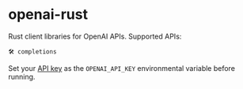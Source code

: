 # openai-rust
Rust client libraries for OpenAI APIs. Supported APIs:
```
🛠 completions
```

Set your [API key](https://platform.openai.com/account/api-keys)
as the `OPENAI_API_KEY` environmental variable before running.
